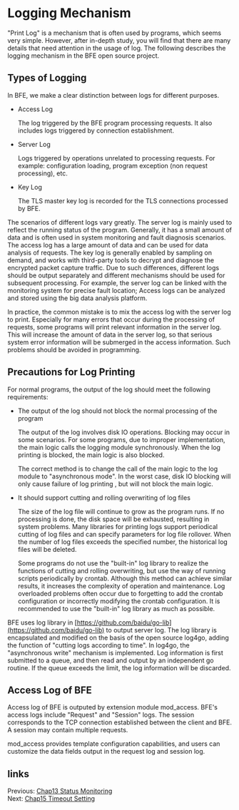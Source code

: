 # Logging Mechanism

"Print Log" is a mechanism that is often used by programs, which seems very simple. However, after in-depth study, you will find that there are many details that need attention in the usage of log. The following describes the logging mechanism in the BFE open source project.

## Types of Logging

In BFE, we make a clear distinction between logs for different purposes.

+ Access Log

  The log triggered by the BFE program processing requests. It also includes logs triggered by connection establishment.

+ Server Log

  Logs triggered by operations unrelated to processing requests. For example: configuration loading, program exception (non request processing), etc.

+ Key Log

  The TLS master key log is recorded for the TLS connections processed by BFE.

The scenarios of different logs vary greatly. The server log is mainly used to reflect the running status of the program. Generally, it has a small amount of data and is often used in system monitoring and fault diagnosis scenarios. The access log has a large amount of data and can be used for data analysis of requests. The key log is generally enabled by sampling on demand, and works with third-party tools to decrypt and diagnose the encrypted packet capture traffic. Due to such differences, different logs should be output separately and different mechanisms should be used for subsequent processing. For example, the server log can be linked with the monitoring system for precise fault location; Access logs can be analyzed and stored using the big data analysis platform.

In practice, the common mistake is to mix the access log with the server log to print. Especially for many errors that occur during the processing of requests, some programs will print relevant information in the server log. This will increase the amount of data in the server log, so that serious system error information will be submerged in the access information. Such problems should be avoided in programming.

## Precautions for Log Printing

For normal programs, the output of the log should meet the following requirements:

+ The output of the log should not block the normal processing of the program

  The output of the log involves disk IO operations. Blocking may occur in some scenarios. For some programs, due to improper implementation, the  main logic calls the logging module synchronously. When the log printing is blocked, the main logic is also blocked.

  The correct method is to change the call of the main logic to the log module to "asynchronous mode". In the worst case, disk IO blocking will only cause failure of log printing , but will not block the main logic.

+ It should support cutting and rolling overwriting of log files

  The size of the log file will continue to grow as the program runs. If no processing is done, the disk space will be exhausted, resulting in system problems. Many libraries for printing logs support periodical cutting of log files and can specify parameters for log file rollover. When the number of log files exceeds the specified number, the historical log files will be deleted.

  Some programs do not use the "built-in" log library to realize the functions of cutting and rolling overwriting, but use the way of running scripts periodically by crontab. Although this method can achieve similar results, it increases the complexity of operation and maintenance. Log overloaded problems often occur due to forgetting to add the crontab configuration or incorrectly modifying the crontab configuration. It is recommended to use the "built-in" log library as much as possible.

BFE uses log library in [https://github.com/baidu/go-lib](https://github.com/baidu/go-lib) to output server log. The log library is encapsulated and modified on the basis of the open source log4go, adding the function of "cutting logs according to time". In log4go, the "asynchronous write" mechanism is implemented. Log information is first submitted to a queue, and then read and output by an independent go routine. If the queue exceeds the limit, the log information will be discarded.

## Access Log of BFE

Access log of BFE is outputed by extension module mod_access. BFE's access logs include "Request" and "Session" logs. The session corresponds to the TCP connection established between the client and BFE. A session may contain multiple requests.

mod_access provides template configuration capabilities, and users can customize the data fields output in the request log and session log.

## links
Previous: [Chap13 Status Monitoring](../../../en_us/design/monitor/monitor.md)  
Next: [Chap15 Timeout Setting](../../../en_us/design/timeout/timeout.md)